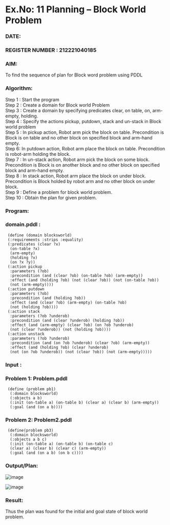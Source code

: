 # Ex.No: 11  Planning –  Block World Problem 
### DATE:                                                                            
### REGISTER NUMBER : 212221040185
### AIM: 
To find the sequence of plan for Block word problem using PDDL  
###  Algorithm:
Step 1 :  Start the program <br>
Step 2 : Create a domain for Block world Problem <br>
Step 3 :  Create a domain by specifying predicates clear, on table, on, arm-empty, holding. <br>
Step 4 : Specify the actions pickup, putdown, stack and un-stack in Block world problem <br>
Step 5 :  In pickup action, Robot arm pick the block on table. Precondition is Block is on table and no other block on specified block and arm-hand empty.<br>
Step 6:  In putdown action, Robot arm place the block on table. Precondition is robot-arm holding the block.<br>
Step 7 : In un-stack action, Robot arm pick the block on some block. Precondition is Block is on another block and no other block on specified block and arm-hand empty.<br>
Step 8 : In stack action, Robot arm place the block on under block. Precondition is Block holded by robot arm and no other block on under block.<br>
Step 9 : Define a problem for block world problem.<br> 
Step 10 : Obtain the plan for given problem.<br> 
     
### Program:
### domain.pddl :
     (define (domain blocksworld) 
     (:requirements :strips :equality) 
     (:predicates (clear ?x) 
      (on-table ?x) 
      (arm-empty) 
      (holding ?x) 
      (on ?x ?y)) 
     (:action pickup 
      :parameters (?ob) 
      :precondition (and (clear ?ob) (on-table ?ob) (arm-empty)) 
      :effect (and (holding ?ob) (not (clear ?ob)) (not (on-table ?ob)) 
      (not (arm-empty)))) 
     (:action putdown 
      :parameters (?ob) 
      :precondition (and (holding ?ob)) 
      :effect (and (clear ?ob) (arm-empty) (on-table ?ob) 
      (not (holding ?ob)))) 
     (:action stack 
      :parameters (?ob ?underob) 
      :precondition (and (clear ?underob) (holding ?ob)) 
      :effect (and (arm-empty) (clear ?ob) (on ?ob ?underob) 
      (not (clear ?underob)) (not (holding ?ob)))) 
     (:action unstack 
      :parameters (?ob ?underob) 
      :precondition (and (on ?ob ?underob) (clear ?ob) (arm-empty)) 
      :effect (and (holding ?ob) (clear ?underob) 
      (not (on ?ob ?underob)) (not (clear ?ob)) (not (arm-empty))))) 


### Input :

### Problem 1: Problem.pddl 

     (define (problem pb1) 
      (:domain blocksworld) 
      (:objects a b) 
      (:init (on-table a) (on-table b) (clear a) (clear b) (arm-empty)) 
      (:goal (and (on a b)))) 

### Problem 2: Problem2.pddl 
     (define(problem pb3) 
      (:domain blocksworld) 
      (:objects a b c) 
      (:init (on-table a) (on-table b) (on-table c) 
      (clear a) (clear b) (clear c) (arm-empty)) 
      (:goal (and (on a b) (on b c)))) 

### Output/Plan:

![image](https://github.com/yashwanthkumar13/AI_Lab_2023-24/assets/116741234/cd3abf5a-4351-4b92-8479-61a46ade0088)

![image](https://github.com/yashwanthkumar13/AI_Lab_2023-24/assets/116741234/da8c35be-4b04-4e55-afa5-b98d8bc2b495)


### Result:
Thus the plan was found for the initial and goal state of block world problem.
